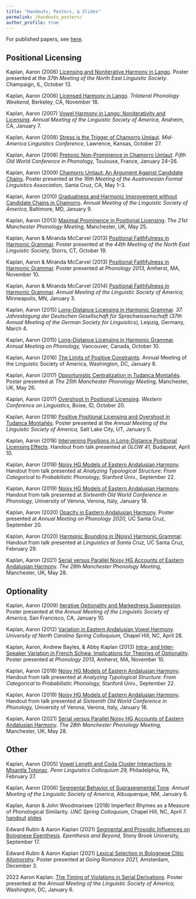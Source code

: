 ```yaml
---
title: "Handouts, Posters, & Slides"
permalink: /handouts_posters/
author_profile: true
---
```


For published papers, see [here](research.md).

## Positional Licensing

Kaplan, Aaron (2006) [Licensing and Noniterative Harmony in Lango](../files/Lango_NELS_poster.pdf). Poster presented at the *37th Meeting of the North East Linguistic Society.* Champaign, IL, October 13.

Kaplan, Aaron (2006) [Licensed Harmony in Lango](../files/Lango_TREND_handout.pdf). *Trilateral Phonology Weekend,* Berkeley, CA, November 18.

Kaplan, Aaron (2007) [Vowel Harmony in Lango: Noniterativity and Licensing](../files/Lango_LSA_handout.pdf). *Annual Meeting of the Linguistic Society of America,* Anaheim, CA, January 7.

Kaplan, Aaron (2008) [Stress is the Trigger of Chamorro Umlaut](../files/Chamorro_MALC_handout.pdf). *Mid-America Linguistics Conference,* Lawrence, Kansas, October 27.

Kaplan, Aaron (2008) [Pretonic Non-Prominence in Chamorro Umlaut](../files/Chamorro_OCP_handout.pdf). *Fifth Old World Conference in Phonology,* Toulouse, France, January 24–26.

Kaplan, Aaron (2009) [Chamorro Umlaut: An Argument Against Candidate Chains](../files/Chamorro_AFLA_poster.pdf). Poster presented at the *16th Meeting of the Austronesian Formal Linguistics Association,* Santa Cruz, CA, May 1–3.

Kaplan, Aaron (2010) [Gradualness and Harmonic Improvement without Candidate Chains in Chamorro](../files/Chamorro_LSA_handout.pdf). *Annual Meeting of the Linguistic Society of America,* Baltimore, MD, January 9.

Kaplan, Aaron (2013) [Maximal Prominence in Positional Licensing](../files/MaximalProminence_mfm_handout.pdf). *The 21st Manchester Phonology Meeting,* Manchester, UK, May 25.

Kaplan, Aaron & Miranda McCarvel (2013) [Positional Faithfulness in Harmonic Grammar](../files/PosFaith_NELS_poster.pdf). Poster presented at the *44th Meeting of the North East Linguistic Society,* Storrs, CT, October 19.


Kaplan, Aaron & Miranda McCarvel (2013) [Positional Faithfulness in Harmonic Grammar](../files/PosFaith_Phon13_poster.pdf). Poster presented at *Phonology 2013,* Amherst, MA, November 10.

Kaplan, Aaron & Miranda McCarvel (2014) [Positional Faithfulness in Harmonic Grammar](../files/PosFaith_LSA_handout.pdf). *Annual Meeting of the Linguistic Society of America,* Minneapolis, MN, January 3.

Kaplan, Aaron (2015) [Long-Distance Licensing in Harmonic Grammar](../files/LongDist_Leipzig_handout.pdf). *37. Jahrestagung der Deutschen Gesellschaft für Sprachwissenschaft (37th Annual Meeting of the German Society for Linguistics),* Leipzig, Germany, March 4.

Kaplan, Aaron (2015) [Long-Distance Licensing in Harmonic Grammar](../files/LongDist_AMP_poster.pdf). *Annual Meeting on Phonology,* Vancouver, Canada, October 10.

Kaplan, Aaron (2016) [The Limits of Positive Constraints](../files/PositiveFaith_LSA_handout.pdf). Annual Meeting of the Linguistic Society of America, Washington, DC, January 8.

Kaplan, Aaron (2017) [Opportunistic Centralization in Tudanca Montañés](../files/Tudanca_mfm_poster.pdf). Poster presented at *The 25th Manchester Phonology Meeting,* Manchester, UK, May 26.

Kaplan, Aaron (2017) [Overshoot in Positional Licensing](../files/Tudanca_WECOL_handout.pdf). *Western Conference on Linguistics,* Boise, ID, October 20.

Kaplan, Aaron (2018) [Positive Positional Licensing and Overshoot in Tudanca Montañés](../files/Tudanca_LSA_poster.pdf). Poster presented at the *Annual Meeting of the Linguistic Society of America,* Salt Lake City, UT, January 5.

Kaplan, Aaron (2018) [Intervening Positions in Long-Distance Positional Licensing Effects](../files/InterveningPositions_GLOW_handout.pdf). Handout from talk presented at *GLOW 41,* Budapest, April 10.

Kaplan, Aaron (2018) [Noisy HG Models of Eastern Andalusian Harmony](../files/Andalusian_Stanford_handout.pdf). Handout from talk presented at *Analyzing Typological Structure: From Categorical to Probabilistic Phonology,* Stanford Univ., September 22.

Kaplan, Aaron (2019) [Noisy HG Models of Eastern Andalusian Harmony](../files/Andalusian_OCP_handout.pdf). Handout from talk presented at *Sixteenth Old World Conference in Phonology,* University of Verona, Verona, Italy, January 18.

Kaplan, Aaron (2020) [Opacity in Eastern Andalusian Harmony](../files/AndalusianOpacity_AMP2020_poster.pdf). Poster presented at *Annual Meeting on Phonology 2020,* UC Santa Cruz, September 20.

Kaplan, Aaron (2020) [Harmonic Bounding in (Noisy) Harmonic Grammar](../files/Andalusian_LASC_handout.pdf). Handout from talk presented at *Linguistics at Santa Cruz,* UC Santa Cruz, February 29.

Kaplan, Aaron (2021) [Serial versus Parallel Noisy HG Accounts of Eastern Andalusian Harmony](../files/AndalusianSerial_mfm_slides.pdf). *The 28th Manchester Phonology Meeting,* Manchester, UK, May 28.





## Optionality

Kaplan, Aaron (2009) [Iterative Optionality and Markedness Suppression](../files/IterativeOptionality_LSA_poster.pdf). Poster presented at the *Annual Meeting of the Linguistic Society of America,* San Francisco, CA, January 10.

Kaplan, Aaron (2012) [Variation in Eastern Andalusian Vowel Harmony](../files/Andalusian_UNC_handout.pdf). *University of North Carolina Spring Colloquium,* Chapel Hill, NC, April 28.

Kaplan, Aaron, Andrew Bayles, & Abby Kaplan (2013) [Intra- and Inter-Speaker Variation in French Schwa: Implications for Theories of Optionality](../files/Schwa_Phon2013_poster.pdf). Poster presented at *Phonology 2013,* Amherst, MA, November 10.

Kaplan, Aaron (2018) [Noisy HG Models of Eastern Andalusian Harmony](../files/Andalusian_Stanford_handout.pdf). Handout from talk presented at *Analyzing Typological Structure: From Categorical to Probabilistic Phonology,* Stanford Univ., September 22.

Kaplan, Aaron (2019) [Noisy HG Models of Eastern Andalusian Harmony](../files/Andalusian_OCP_handout.pdf). Handout from talk presented at *Sixteenth Old World Conference in Phonology,* University of Verona, Verona, Italy, January 18.

Kaplan, Aaron (2021) [Serial versus Parallel Noisy HG Accounts of Eastern Andalusian Harmony](../files/AndalusianSerial_mfm_slides.pdf). *The 28th Manchester Phonology Meeting,* Manchester, UK, May 28.


## Other

Kaplan, Aaron (2005) [Vowel Length and Coda Cluster Interactions in Misantla Totonac](../files/Totonac_Penn_handout.pdf). *Penn Linguistics Colloquium 29,* Philadelphia, PA, February 27.

<!-- Kaplan, Aaron (2005) Long-Distance Wh-Movement in Chamorro. *12th Meeting of the Austronesian Formal Linguistics Association,* Los Angeles, CA, May 1. -->

<!-- Kaplan, Aaron (2005) Segmental Behavior of Suprasegmental Tone. *Mid-Continental Workshop on Phonology 11,* Ann Arbor, MI, November 4. -->

Kaplan, Aaron (2006) [Segmental Behavior of Suprasegmental Tone](../files/Tone_LSA_handout.pdf). *Annual Meeting of the Linguistic Society of America,* Albuquerque, NM, January 6.

<!-- Kaplan, Aaron (2006) Prosodic Tone with Segmental Pitch. *32nd Annual Meeting of the Berkeley Linguistics Society,* Berkeley, CA, February 10. -->

Kaplan, Aaron & John Woodmansee (2018) Imperfect Rhymes as a Measure of Phonological Similarity. *UNC Spring Colloquium,* Chapel Hill, NC, April 7. [handout](../files/Rhymes_UNC_handout.pdf) [slides](../files/Rhymes_UNC_slides.pdf)

Edward Rubin & Aaron Kaplan (2021) [Segmental and Prosodic Influences on Bolognese Epenthesis](..files/StonyBrook_slides_latex.pdf). *Epenthesis and Beyond,* Stony Brook University, September 17.

Edward Rubin & Aaron Kaplan (2021) [Lexical Selection in Bolognese Clitic Allomorphy](..files/GoingRomancePoster_desert.pdf). Poster presented at *Going Romance 2021,* Amsterdam, December 3.

2022 Aaron Kaplan. [The Timing of Violations in Serial Derivations](..files/Persian_LSAposter2022.pdf). Poster presented at the *Annual Meeting of the Linguistic Society of America,* Washington, DC, January 6.

